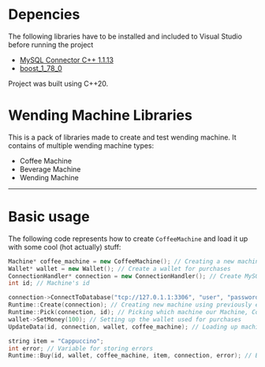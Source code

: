 # Depencies
The following libraries have to be installed and included to Visual Studio before running the project
+ [MySQL Connector C++ 1.1.13](https://dev.mysql.com/downloads/connector/cpp/1.1.html)
+ [boost_1_78_0](https://www.boost.org/users/history/version_1_78_0.html)  

Project was built using C++20.
# Wending Machine Libraries
This is a pack of libraries made to create and test wending machine.
It contains of multiple wending machine types:
+ Coffee Machine
+ Beverage Machine
+ Wending Machine
______
# Basic usage
The following code represents how to create ```CoffeeMachine``` and load it up with some cool (hot actually) stuff:
``` C++
Machine* coffee_machine = new CoffeeMachine(); // Creating a new machine of type Coffee Machine
Wallet* wallet = new Wallet(); // Create a wallet for purchases
ConnectionHandler* connection = new ConnectionHandler(); // Create MySQL connection class
int id; // Machine's id

connection->ConnectToDatabase("tcp://127.0.1.1:3306", "user", "password", "database"); // Connecting to database
Runtime::Create(connection); // Creating new machine using previously established connection
Runtime::Pick(connection, id); // Picking which machine our Machine, ConnectionHandler and Runtime classes should handle using its database id
wallet->SetMoney(100); // Setting up the wallet used for purchases
UpdateData(id, connection, wallet, coffee_machine); // Loading up machine with data got from database, data is stored in Machine (Coffee Machine) class

string item = "Cappuccino";
int error; // Variable for storing errors
Runtime::Buy(id, wallet, coffee_machine, item, connection, error); // Buy an item, sets error code to the error variable, -1 if succeed
```
